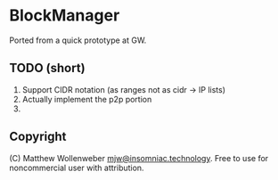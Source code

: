 BlockManager
============

Ported from a quick prototype at GW. 

TODO (short)
------------

1. Support CIDR notation (as ranges not as cidr -> IP lists)
2. Actually implement the p2p portion
3. 

Copyright
------------
(C) Matthew Wollenweber  mjw@insomniac.technology. Free to use for noncommercial user with attribution. 

